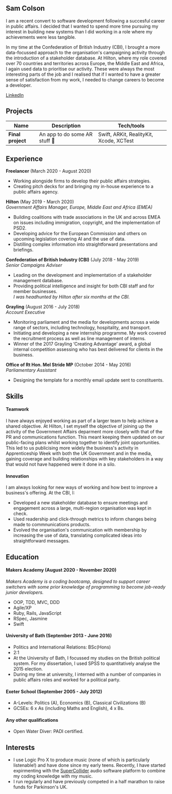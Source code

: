## Sam Colson

I am a recent convert to software development following a succesful career in public affairs. I decided that I wanted to spend more time pursuing my interest in building new systems than I did working in a role where my achievements were less tangible.

In my time at the Confederation of British Industry (CBI), I brought a more data-focussed approach to the organisation's campaigning activity through the introduction of a stakeholder database. At Hilton, where my role covered over 70 countries and territories across Europe, the Middle East and Africa, I again used data to prioritise our activity. These were always the most interesting parts of the job and I realised that if I wanted to have a greater sense of satisfaction from my work, I needed to change careers to become a developer.

[LinkedIn](https://www.linkedin.com/in/samcolson/)

## Projects

| Name                         | Description                            | Tech/tools        |
| ---------------------------- | -----------------                      | ----------------- |
| **Final project**            | An app to do some AR stuff 🤞                     | Swift, ARKit, RealityKit, Xcode, XCTest |



## Experience

**Freelancer** (March 2020 - August 2020)  
- Working alongside firms to develop their public affairs strategies.
- Creating pitch decks for and bringing my in-house experience to a public affairs agency.

**Hilton** (May 2019 - March 2020)   
_Government Affairs Manager, Europe, Middle East and Africa (EMEA)_

- Building coalitions with trade associations in the UK and across EMEA on issues including immigration, copyright, and the implementation of PSD2.
- Developing advice for the European Commission and others on upcoming legislation covering AI and the use of data.
- Distilling complex information into straightforward presentations and briefings.

**Confederation of British Industry (CBI)** (July 2018 - May 2019)  
_Senior Campaigns Adviser_

- Leading on the development and implementation of a stakeholder management database.
- Providing political intelligence and insight for both CBI staff and for member businesses.  
_I was headhunted by Hilton after six months at the CBI._

**Grayling** (August 2016 - July 2018)  
_Account Executive_
- Monitoring parliament and the media for developments across a wide range of sectors, including technology, hospitality, and transport.
- Initiating and developing a new internship programme. My work covered the recruitment process as well as line management of interns.
- Winner of the 2017 Grayling ‘Creating Advantage’ award, a global internal competition assessing who has best delivered for clients in the business.


**Office of Rt Hon. Mel Stride MP** (October 2014 - May 2016)  
_Parliamentary Assistant_
- Designing the template for a monthly email update sent to constituents.


## Skills

#### Teamwork

I have always enjoyed working as part of a larger team to help achieve a shared objective. At Hilton, I set myself the objective of joining up the activity of the Government Affairs deparment more closely with that of the PR and communications function. This meant keeping them updated on our public-facing plans whilst working together to identify joint opportunities. This led to us publicising more widely the business's activity in Apprenticeship Week with both the UK Government and in the media, gaining coverage and building relationships with key stakeholders in a way that would not have happened were it done in a silo.

#### Innovation

I am always looking for new ways of working and how best to improve a business's offering. At the CBI, I:
- Developed a new stakeholder database to ensure meetings and engagement across a large, multi-region organisation was kept in check.
- Used readership and click-through metrics to inform changes being made to commnunications products.
- Evolved the organisation's communication with membership by increasing the use of data, translating complicated ideas into straightforward messages.

## Education

#### Makers Academy (August 2020 - November 2020)  
_Makers Academy is a coding bootcamp, designed to support career switchers with some prior knowledge of programming to become job-ready junior developers._
- OOP, TDD, MVC, DDD
- Agile/XP
- Ruby, Rails, JavaScript
- RSpec, Jasmine
- Swift

#### University of Bath (September 2013 - June 2016)  
- Politics and International Relations: BSc(Hons)
- 2:1
- At the University of Bath, I focussed my studies on the British political system. For my dissertation, I used SPSS to quantitatively analyse the 2015 election.
- During my time at university, I interned with a number of companies in public affairs roles and worked for a political party.

#### Exeter School (September 2005 - July 2012)  
- A-Levels: Politics (A), Economics (B), Classical Civilizations (B)
- GCSEs: 6 x As (including Maths and English), 4 x Bs.

#### Any other qualifications  
- Open Water Diver: PADI certified.

## Interests  
- I use Logic Pro X to produce music (none of which is particularly listenable!) and have done since my early teens. Recently, I have started expirmenting with the [SuperCollider](https://supercollider.github.io) audio software platform to combine my coding knowledge with my music.
- I run regularly and have previously competed in a half marathon to raise funds for Parkinson's UK.
